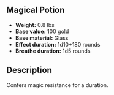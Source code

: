## Magical Potion
- **Weight:** 0.8 lbs
- **Base value:** 100 gold
- **Base material:** Glass
- **Effect duration:** 1d10+180 rounds
- **Breathe duration:** 1d5 rounds
## Description
Confers magic resistance for a duration.
